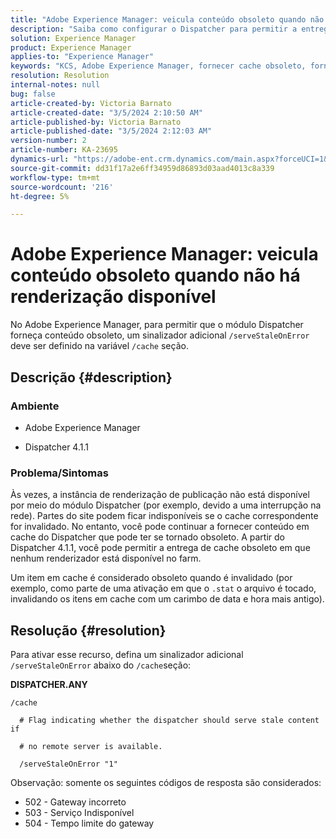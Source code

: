 ```yaml
---
title: "Adobe Experience Manager: veicula conteúdo obsoleto quando não há renderização disponível"
description: "Saiba como configurar o Dispatcher para permitir a entrega de cache obsoleto quando nenhum renderizador estiver disponível no Adobe Experience Manager."
solution: Experience Manager
product: Experience Manager
applies-to: "Experience Manager"
keywords: "KCS, Adobe Experience Manager, fornecer cache obsoleto, fornecer conteúdo obsoleto, solução de problemas, solução de problemas, dispatcher, AEM"
resolution: Resolution
internal-notes: null
bug: false
article-created-by: Victoria Barnato
article-created-date: "3/5/2024 2:10:50 AM"
article-published-by: Victoria Barnato
article-published-date: "3/5/2024 2:12:03 AM"
version-number: 2
article-number: KA-23695
dynamics-url: "https://adobe-ent.crm.dynamics.com/main.aspx?forceUCI=1&pagetype=entityrecord&etn=knowledgearticle&id=8adb4f94-95da-ee11-904c-000d3a3110f0"
source-git-commit: dd31f17a2e6ff34959d86893d03aad4013c8a339
workflow-type: tm+mt
source-wordcount: '216'
ht-degree: 5%

---
```


# Adobe Experience Manager: veicula conteúdo obsoleto quando não há renderização disponível


No Adobe Experience Manager, para permitir que o módulo Dispatcher forneça conteúdo obsoleto, um sinalizador adicional `/serveStaleOnError` deve ser definido na variável `/cache` seção.

## Descrição {#description}


### <b>Ambiente</b>

- Adobe Experience Manager


- Dispatcher 4.1.1


### <b>Problema/Sintomas</b>

Às vezes, a instância de renderização de publicação não está disponível por meio do módulo Dispatcher (por exemplo, devido a uma interrupção na rede). Partes do site podem ficar indisponíveis se o cache correspondente for invalidado. No entanto, você pode continuar a fornecer conteúdo em cache do Dispatcher que pode ter se tornado obsoleto. A partir do Dispatcher 4.1.1, você pode permitir a entrega de cache obsoleto em que nenhum renderizador está disponível no farm.

Um item em cache é considerado obsoleto quando é invalidado (por exemplo, como parte de uma ativação em que o `.stat` o arquivo é tocado, invalidando os itens em cache com um carimbo de data e hora mais antigo).


## Resolução {#resolution}


Para ativar esse recurso, defina um sinalizador adicional `/serveStaleOnError` abaixo do `/cache`seção:

<b>DISPATCHER.ANY</b>


```
/cache

  # Flag indicating whether the dispatcher should serve stale content if

  # no remote server is available.

  /serveStaleOnError "1"
```




Observação: somente os seguintes códigos de resposta são considerados:

- 502 - Gateway incorreto
- 503 - Serviço Indisponível
- 504 - Tempo limite do gateway

